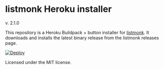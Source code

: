 # listmonk Heroku installer

v. 2.1.0

This repository is a Heroku Buildpack + button installer for [listmonk](https://github.com/knadh/listmonk). It downloads and installs the latest binary release from the listmonk releases page.

[![Deploy](https://www.herokucdn.com/deploy/button.svg)](https://heroku.com/deploy?template=https://github.com/knadh/listmonk-heroku-deploy)

Licensed under the MIT license.
